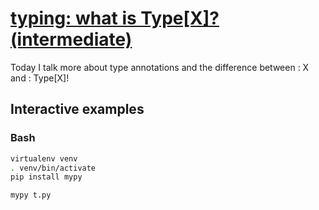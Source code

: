 # [typing: what is Type\[X\]? (intermediate)](https://youtu.be/_7EXU9cjBkg)

Today I talk more about type annotations and the difference between : X and : Type[X]!

## Interactive examples

### Bash

```bash
virtualenv venv
. venv/bin/activate
pip install mypy

mypy t.py
```
